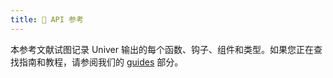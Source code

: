 ```yaml
---
title: 🔌 API 参考
---
```


本参考文献试图记录 Univer 输出的每个函数、钩子、组件和类型。如果您正在查找指南和教程，请参阅我们的 [guides](/zh-cn/introduction) 部分。
